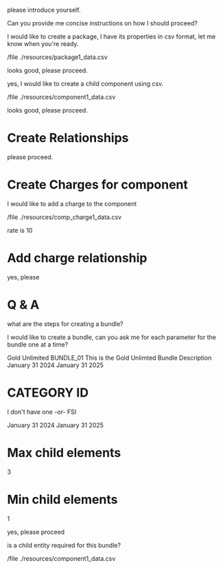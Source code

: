 please introduce yourself.

Can you provide me concise instructions on how I should proceed?


I would like to create a package, I have its properties in csv format, let me know when you're ready.

/file ./resources/package1_data.csv

looks good, please proceed.

yes, I would like to create a child component using csv.

/file ./resources/component1_data.csv

looks good, please proceed.

# Create Relationships

please proceed.

# Create Charges for component

I would like to add a charge to the component

/file ./resources/comp_charge1_data.csv

rate is 10

# Add charge relationship

yes, please


# Q & A

what are the steps for creating a bundle?

I would like to create a bundle, can you ask me for each parameter for the bundle one at a time?

Gold Unlimited
BUNDLE_01
This is the Gold Unlimted Bundle Description
January 31 2024
January 31 2025

# CATEGORY ID
I don't have one
-or-
FSI

January 31 2024
January 31 2025


# Max child elements
3

# Min child elements
1

yes, please proceed

is a child entity required for this bundle?

/file ./resources/component1_data.csv




